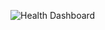 ![Health Dashboard](https://github.com/user-attachments/assets/a30d3186-01ec-4fd4-97f6-6e1f671a806b)
